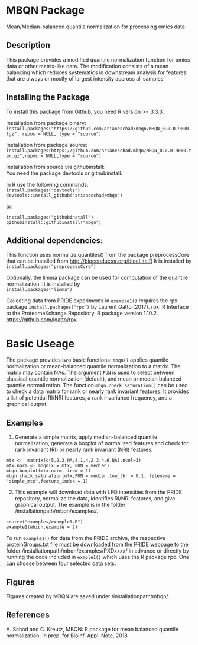 # MBQN Package
Mean/Median-balanced quantile normalization for processing omics data

## Description
This package provides a modified quantile normalization function for omics data or other matrix-like data. The modification consists of a mean balancing which reduces systematics in downstream analysis for features that are always or mostly of largest intensity accross all samples. 

## Installing the Package

To install this package from Github, you need R version >= 3.3.3.

Installation from package binary: <br/>
`install.packages("https://github.com/arianeschad/mbqn/MBQN_0.0.0.9000.tgz", repos = NULL, type = "source")`

Installation from package source: <br/>
`install.packages(https://github.com/arianeschad/mbqn/MBQN_0.0.0.9000.tar.gz",repos = NULL,type = "source")`

Installation from source via githubinstall: <br/>
You need the package devtools or githubinstall.<br/>

In R use the following commands:<br/>
`install.packages("devtools")`<br/>
`devtools::install_github("arianeschad/mbqn")`

or:

`install.packages("githubinstall")`<br/>
`githubinstall::githubinstall("mbqn")`

## Additional dependencies: 
This function uses normalize.quantiles() from the package preprocessCore that can be installed from http://bioconductor.org/biocLite.R It is installed by<br/>
`install.packages("preprocessCore")`

Optionally, the limma package can be used for computation of the quantile normalization. It is installed by <br/>
`install.packages("limma")`

Collecting data from PRIDE experiments in `example1()` requires the rpx package
`install.packages("rpx")`
by Laurent Gatto (2017). rpx: R Interface to the ProteomeXchange Repository. R package version 1.10.2. https://github.com/lgatto/rpx


# Basic Useage

The package provides two basic functions: `mbqn()` applies quantile normalization or mean-balanced quantile normalization to a matrix. The matrix may contain NAs. The argument `FUN` is used to select between classical quantile normalization (default), and mean or median balanced quantile normalization. The function `mbqn.check_saturation()` can be used to check a data matrix for rank or nearly rank invariant features. It provides a list of potential RI/NRI features, a rank invariance frequency, and a graphical output. 

## Examples
1. Generate a simple matrix, apply median-balanced quantile normalization, generate a boxplot of normalized features and check for rank invariant (RI) or nearly rank invariant (NRI) features:

`mtx <-  matrix(c(5,2,3,NA,4,1,4,2,3,4,6,NA),ncol=3)`<br/>
`mtx.norm <- mbqn(x = mtx, FUN = median)`<br/>
`mbqn.boxplot(mtx.norm, irow = 1)`<br/>
`mbqn.check_saturation(mtx,FUN = median,low_thr = 0.1, filename = "simple_mtx",feature_index = 1)`

2. This example will download data with LFQ intensities from the PRIDE repository, normalize the data, identifies RI/NRI features, and give graphical output. The example is in the folder /installationpath/mbqn/examples/.

`source("examples/example1.R")`<br/>
`example1(which.example = 2)`

To run `example1()` for data from the PRIDE archive, the respective proteinGroups.txt file must be downloaded from the PRIDE webpage to the folder /installationpath/mbqn/examples/PXDxxxx/ in advance or directly by running the code included in `exmple1()` which uses the R package rpc. One can choose between four selected data sets. 

## Figures
Figures created by MBQN are saved under /installationpath/mbqn/.

## References
A. Schad and C. Kreutz, MBQN: R package for mean balanced quantile normalization. In prep. for Bioinf. Appl. Note, 2018

